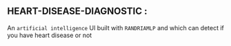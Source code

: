## HEART-DISEASE-DIAGNOSTIC :
An ` artificial intelligence ` UI built with ` RANDRIAMLP ` and which can detect if you have heart disease or not  
